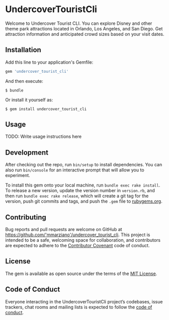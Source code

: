 # UndercoverTouristCli

Welcome to Undercover Tourist CLI.  You can explore Disney and other theme park attractions located in Orlando, Los Angeles, and San Diego.  Get attraction information and anticipated crowd sizes based on your visit dates.  

## Installation

Add this line to your application's Gemfile:

```ruby
gem 'undercover_tourist_cli'
```

And then execute:

    $ bundle

Or install it yourself as:

    $ gem install undercover_tourist_cli

## Usage

TODO: Write usage instructions here

## Development

After checking out the repo, run `bin/setup` to install dependencies. You can also run `bin/console` for an interactive prompt that will allow you to experiment.

To install this gem onto your local machine, run `bundle exec rake install`. To release a new version, update the version number in `version.rb`, and then run `bundle exec rake release`, which will create a git tag for the version, push git commits and tags, and push the `.gem` file to [rubygems.org](https://rubygems.org).

## Contributing

Bug reports and pull requests are welcome on GitHub at https://github.com/'mmarziano'/undercover_tourist_cli. This project is intended to be a safe, welcoming space for collaboration, and contributors are expected to adhere to the [Contributor Covenant](http://contributor-covenant.org) code of conduct.

## License

The gem is available as open source under the terms of the [MIT License](https://opensource.org/licenses/MIT).

## Code of Conduct

Everyone interacting in the UndercoverTouristCli project’s codebases, issue trackers, chat rooms and mailing lists is expected to follow the [code of conduct](https://github.com/'mmarziano'/undercover_tourist_cli/blob/master/CODE_OF_CONDUCT.md).

